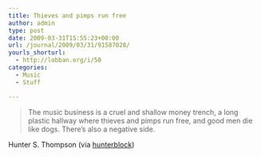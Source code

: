 ```yaml
---
title: Thieves and pimps run free
author: admin
type: post
date: 2009-03-31T15:55:23+00:00
url: /journal/2009/03/31/91587028/
yourls_shorturl:
  - http://lobban.org/i/50
categories:
  - Music
  - Stuff

---
```

> The music business is a cruel and shallow money trench, a long plastic hallway where thieves and pimps run free, and good men die like dogs. There’s also a negative side.

Hunter S. Thompson (via [hunterblock][1])

 [1]: http://hunterblock.com/